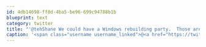 ```yaml
---
id: 4db14698-ff8d-4ba5-be96-699c94788b1b
blueprint: text
category: twitter
title: "'@tehShane We could have a Windows rebuilding party.  Those are always fun."
caption: '<span class="username username_linked">@<a href="https://twitter.com/tehShane" title="Shane Lawrence">tehShane</a></span> We could have a Windows rebuilding party.  Those are always fun.'
---
```

